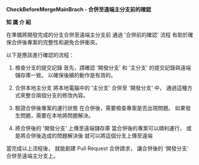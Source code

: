 **CheckBeforeMergeMainBrach - 合併至遠端主分支前的確認**

**知 識 介 紹**

在準備將開發完成的分支合併至遠端主分支前
通過 '合併前的確認' 流程
有助於確保合併後專案的完整性和避免合併衝突。

以下是應該進行確認的流程：
1. 檢查分支的提交記錄
首先，請確認 '開發分支' 和 '主分支' 的提交記錄與遠端儲存庫一致。
以確保後續的動作是有效的。

2. 合併本地主分支
將本地電腦中的 '主分支' 合併至 '開發分支' 中，
通過這種方式來整合兩個分支的修改內容。

3. 驗證合併後專案的運行狀態
在合併後，需要檢查專案是否出現問題。
如果發生問題，需要在本地將問題解決。

4. 將合併後的 '開發分支' 上傳至遠端儲存庫
當合併後的專案可以順利運行，
或是將合併後造成的問題解決後
就可以將這個分支上傳至遠端

當完成以上流程後，
就能創建 Pull Request 合併請求，
讓合併後的 '開發分支' 合併至遠端主分支上。